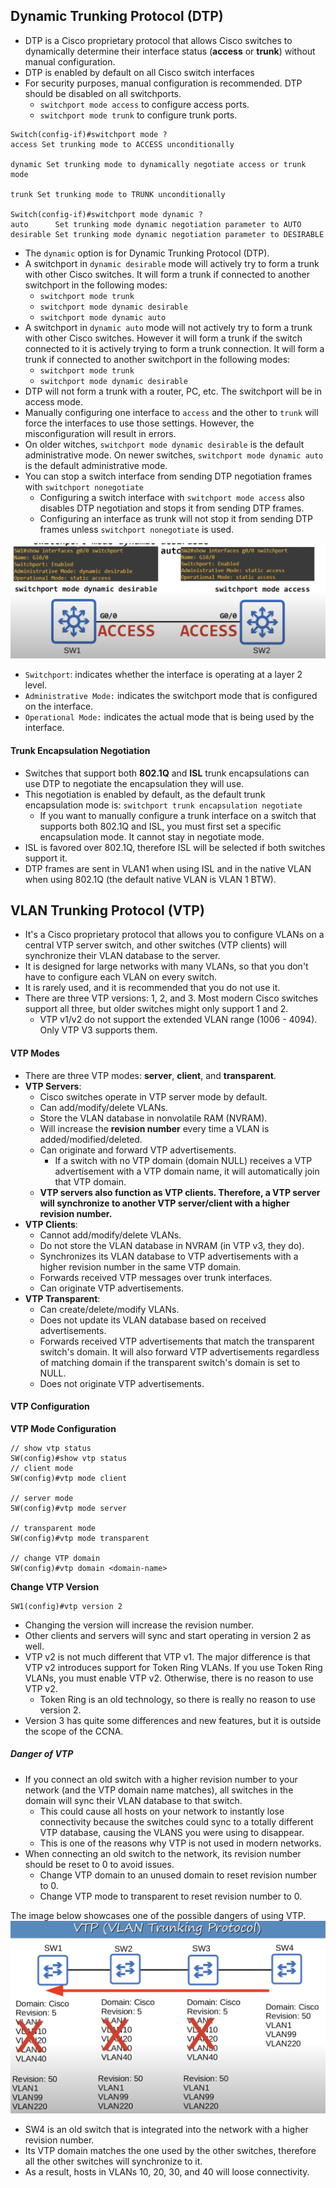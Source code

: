 ## Dynamic Trunking Protocol (DTP)
* DTP is a Cisco proprietary protocol that allows Cisco switches to dynamically determine their interface status (**access** or **trunk**) without manual configuration.
* DTP is enabled by default on all Cisco switch interfaces
* For security purposes, manual configuration is recommended. DTP should be disabled on all switchports.
	* `switchport mode access` to configure access ports.
	* `switchport mode trunk` to configure trunk ports.

```
Switch(config-if)#switchport mode ?
access Set trunking mode to ACCESS unconditionally

dynamic Set trunking mode to dynamically negotiate access or trunk mode

trunk Set trunking mode to TRUNK unconditionally

Switch(config-if)#switchport mode dynamic ?
auto      Set trunking mode dynamic negotiation parameter to AUTO
desirable Set trunking mode dynamic negotiation parameter to DESIRABLE
```
* The `dynamic` option is for Dynamic Trunking Protocol (DTP).
* A switchport in `dynamic desirable` mode will actively try to form a trunk with other Cisco switches. It will form a trunk if connected to another switchport in the following modes:
	* `switchport mode trunk`
	* `switchport mode dynamic desirable`
	* `switchport mode dynamic auto`
* A switchport in `dynamic auto` mode will not actively try to form a trunk with other Cisco switches. However it will form a trunk if the switch connected to it is actively trying to form a trunk connection. It will form a trunk if connected to another switchport in the following modes:
	* `switchport mode trunk`
	* `switchport mode dynamic desirable`
* DTP will not form a trunk with a router, PC, etc. The switchport will be in access mode.
* Manually configuring one interface to `access` and the other to `trunk` will force the interfaces to use those settings. However, the misconfiguration will result in errors.
* On older witches, `switchport mode dynamic desirable` is the default administrative mode. On newer switches, `switchport mode dynamic auto` is the default administrative mode.
* You can stop a switch interface from sending DTP negotiation frames with `switchport nonegotiate`
	* Configuring a switch interface with `switchport mode access` also disables DTP negotiation and stops it from sending DTP frames.
	* Configuring an interface as trunk will not stop it from sending DTP frames unless `switchport nonegotiate` is used.


![DTP dynamic desirable](./img/DTP-dynamic-desirable.png)
* `Switchport`: indicates whether the interface is operating at a layer 2 level.
* `Administrative Mode:` indicates the switchport mode that is configured on the interface.
* `Operational Mode:` indicates the actual mode that is being used by the interface.
#### Trunk Encapsulation Negotiation
* Switches that support both **802.1Q** and **ISL** trunk encapsulations can use DTP to negotiate the encapsulation they will use.
* This negotiation is enabled by default, as the default trunk encapsulation mode is: `switchport trunk encapsulation negotiate`
	* If you want to manually configure a trunk interface on a switch that supports both 802.1Q and ISL, you must first set a specific encapsulation mode. It cannot stay in negotiate mode.
* ISL is favored over 802.1Q, therefore ISL will be selected if both switches support it.
* DTP frames are sent in VLAN1 when using ISL and in the native VLAN when using 802.1Q (the default native VLAN is VLAN 1 BTW).
## VLAN Trunking Protocol (VTP)
* It's a Cisco proprietary protocol that allows you to configure VLANs on a central VTP server switch, and other switches (VTP clients) will synchronize their VLAN database to the server.
* It is designed for large networks with many VLANs, so that you don't have to configure each VLAN on every switch.
* It is rarely used, and it is recommended that you do not use it.
* There are three VTP versions: 1, 2, and 3. Most modern Cisco switches support all three, but older switches might only support 1 and 2.
	* VTP v1/v2 do not support the extended VLAN range (1006 - 4094). Only VTP V3 supports them.

#### VTP Modes
* There are three VTP modes: **server**, **client**, and **transparent**.
* **VTP Servers**:
	* Cisco switches operate in VTP server mode by default.
	* Can add/modify/delete VLANs.
	* Store the VLAN database in nonvolatile RAM (NVRAM).
	* Will increase the **revision number** every time a VLAN is added/modified/deleted.
	* Can originate and forward VTP advertisements.
		* If a switch with no VTP domain (domain NULL) receives a VTP advertisement with a VTP domain name, it will automatically join that VTP domain.
	* **VTP servers also function as VTP clients. Therefore, a VTP server will synchronize to another VTP server/client with a higher revision number.**
* **VTP Clients**:
	* Cannot add/modify/delete VLANs.
	* Do not store the VLAN database in NVRAM (in VTP v3, they do).
	* Synchronizes its VLAN database to VTP advertisements with a higher revision number in the same VTP domain.
	* Forwards received VTP messages over trunk interfaces.
	* Can originate VTP advertisements.
* **VTP Transparent**:
	* Can create/delete/modify VLANs.
	* Does not update its VLAN database based on received advertisements.
	* Forwards received VTP advertisements that match the transparent switch's domain. It will also forward VTP advertisements regardless of matching domain if the transparent switch's domain is set to NULL.
	* Does not originate VTP advertisements.
#### VTP Configuration

**VTP Mode Configuration**
```
// show vtp status
SW(config)#show vtp status
// client mode
SW(config)#vtp mode client

// server mode
SW(config)#vtp mode server

// transparent mode
SW(config)#vtp mode transparent

// change VTP domain
SW(config)#vtp domain <domain-name>

```

**Change VTP Version**
```
SW1(config)#vtp version 2
```
* Changing the version will increase the revision number.
* Other clients and servers will sync and start operating in version 2 as well.
* VTP v2 is not much different that VTP v1. The major difference is that VTP v2 introduces support for Token Ring VLANs. If you use Token Ring VLANs, you must enable VTP v2. Otherwise, there is no reason to use VTP v2.
	* Token Ring is an old technology, so there is really no reason to use version 2.
* Version 3 has quite some differences and new features, but it is outside the scope of the CCNA.
##### Danger of VTP
* If you connect an old switch with a higher revision number to your network (and the VTP domain name matches), all switches in the domain will sync their VLAN database to that switch.
	 * This could cause all hosts on your network to instantly lose connectivity because the switches could sync to a totally different VTP database, causing the VLANS you were using to disappear. 
	 * This is one of the reasons why VTP is not used in modern networks.
 * When connecting an old switch to the network, its revision number should be reset to 0 to avoid issues.
	 * Change VTP domain to an unused domain to reset revision number to 0.
	 * Change VTP mode to transparent to reset revision number to 0.

The image below showcases one of the possible dangers of using VTP.
![VTP problem](./img/vtp-problem.png)
* SW4 is an old switch that is integrated into the network with a higher revision number.
* Its VTP domain matches the one used by the other switches, therefore all the other switches will synchronize to it.
* As a result, hosts in VLANs 10, 20, 30, and 40 will loose connectivity.

